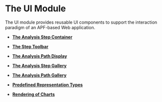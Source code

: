 <!-- loiofcda7d53b5c19456e10000000a423f68 -->

# The UI Module

The UI module provides reusable UI components to support the interaction paradigm of an APF-based Web application.

-   **[The Analysis Step Container](the-analysis-step-container-78db7d5.md)**  

-   **[The Step Toolbar](the-step-toolbar-89db7d5.md)**  

-   **[The Analysis Path Display](the-analysis-path-display-07db7d5.md)**  

-   **[The Analysis Step Gallery](the-analysis-step-gallery-83db7d5.md)**  

-   **[The Analysis Path Gallery](the-analysis-path-gallery-1adb7d5.md)**  

-   **[Predefined Representation Types](predefined-representation-types-74db7d5.md)**  

-   **[Rendering of Charts](rendering-of-charts-0bdb7d5.md)**  


